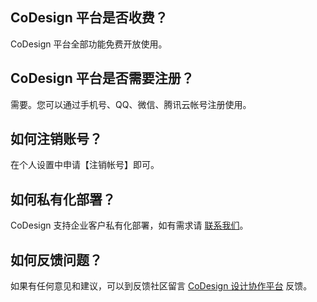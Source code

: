 ## CoDesign 平台是否收费？
CoDesign 平台全部功能免费开放使用。

## CoDesign 平台是否需要注册？
需要。您可以通过手机号、QQ、微信、腾讯云帐号注册使用。

## 如何注销账号？
在个人设置中申请【注销帐号】即可。

## 如何私有化部署？
CoDesign 支持企业客户私有化部署，如有需求请 [联系我们](https://wj.qq.com/s2/7710904/5f9b)。

## 如何反馈问题？
如果有任何意见和建议，可以到反馈社区留言 [CoDesign 设计协作平台](https://support.qq.com/products/134728) 反馈。 
